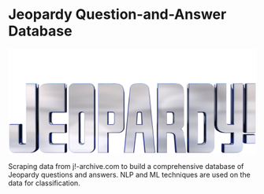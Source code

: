# Jeopardy Question-and-Answer Database

![alt text](https://github.com/sgiles13/jeopardy/blob/main/jeopardy.png?raw=true)

Scraping data from j!-archive.com to build a comprehensive database of Jeopardy questions and answers. NLP and ML techniques are used on the data for classification.


